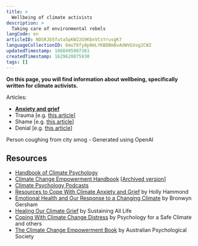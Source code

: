 ```yaml
---
title: >
  Wellbeing of climate activists
description: >
  Taking care of environmental rebels
langCode: en
articleID: NDSRJb5futa5pKW22G9KbnVCsYrusgK7
languageCollectionID: 6muT6fy8p0mLYKBDBmBvAdWVGVog2CWZ
updatedTimestamp: 1668495907361
createdTimestamp: 1629620875930
tags: []
---
```


**On this page, you will find information about wellbeing, specifically written for climate activists.**

Articles:

-   [**Anxiety and grief**](/wellbeing/climate/anxiety-grief)
-   Trauma \[e.g. [this article](https://www.climatepsychologyalliance.org/handbook/541-trauma)\]
-   Shame \[e.g. [this article](https://www.climatepsychologyalliance.org/handbook/415-shame)\]
-   Denial \[e.g. [this article](https://www.climatepsychologyalliance.org/handbook/362-climate-change-denial)\]

<div><figcaption>Person coughing from city smog - Generated using OpenAI</figcaption></div>

## **Resources**

-   [Handbook of Climate Psychology](https://www.climatepsychologyalliance.org/handbook)
-   [Climate Change Empowerment Handbook](https://www.psychology.org.au/getmedia/88ee1716-2604-44ce-b87a-ca0408dfaa12/Climate-change-empowerment-handbook.pdf) \[[Archived version](https://web.archive.org/web/*/https://www.psychology.org.au/getmedia/88ee1716-2604-44ce-b87a-ca0408dfaa12/Climate-change-empowerment-handbook.pdf)\]
-   [Climate Psychology Podcasts](https://commonslibrary.org/catastrophe-or-transformation-climate-psychology-podcasts/)
-   [Resources to Cope With Climate Anxiety and Grief](https://commonslibrary.org/resources-to-cope-with-climate-anxiety-and-grief/) by Holly Hammond
-   [Emotional Health and Our Response to a Changing Climate](https://commonslibrary.org/emotional-health-and-our-response-to-a-changing-climate/) by Bronwyn Gersham
-   [Healing Our Climate Grief](https://commonslibrary.org/healing-our-climate-grief/) by Sustaining All Life
-   [Coping With Climate Change Distress](https://commonslibrary.org/coping-with-climate-change-distress/) by Psychology for a Safe Climate and others
-   [The Climate Change Empowerment Book](https://commonslibrary.org/the-climate-change-empowerment-handbook/) by Australian Psychological Society